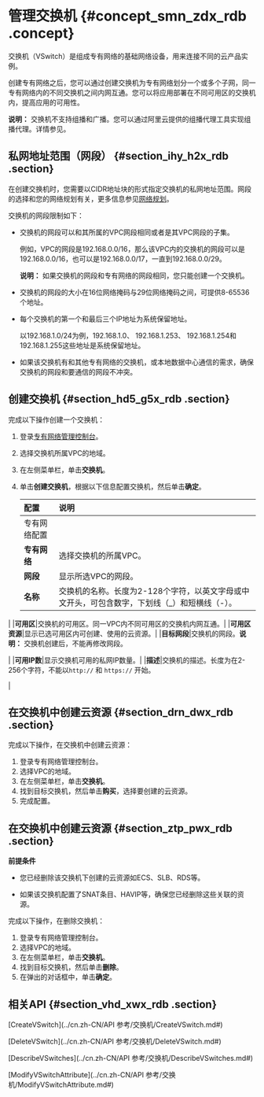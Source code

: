 # 管理交换机 {#concept_smn_zdx_rdb .concept}

交换机（VSwitch）是组成专有网络的基础网络设备，用来连接不同的云产品实例。

创建专有网络之后，您可以通过创建交换机为专有网络划分一个或多个子网，同一专有网络内的不同交换机之间内网互通。您可以将应用部署在不同可用区的交换机内，提高应用的可用性。

**说明：** 交换机不支持组播和广播。您可以通过阿里云提供的组播代理工具实现组播代理。详情参见。

## 私网地址范围（网段） {#section_ihy_h2x_rdb .section}

在创建交换机时，您需要以CIDR地址块的形式指定交换机的私网地址范围。网段的选择和您的网络规划有关，更多信息参见[网络规划](../cn.zh-CN/最佳实践/网络规划.md#)。

交换机的网段限制如下：

-   交换机的网段可以和其所属的VPC网段相同或者是其VPC网段的子集。

    例如，VPC的网段是192.168.0.0/16，那么该VPC内的交换机的网段可以是192.168.0.0/16，也可以是192.168.0.0/17，一直到192.168.0.0/29。

    **说明：** 如果交换机的网段和专有网络的网段相同，您只能创建一个交换机。

-   交换机的网段的大小在16位网络掩码与29位网络掩码之间，可提供8-65536个地址。

-   每个交换机的第一个和最后三个IP地址为系统保留地址。

    以192.168.1.0/24为例，192.168.1.0、 192.168.1.253、 192.168.1.254和192.168.1.255这些地址是系统保留地址。

-   如果该交换机有和其他专有网络的交换机，或本地数据中心通信的需求，确保交换机的网段和要通信的网段不冲突。


## 创建交换机 {#section_hd5_g5x_rdb .section}

完成以下操作创建一个交换机：

1.  登录[专有网络管理控制台](https://vpcnext.console.aliyun.com)。
2.  选择交换机所属VPC的地域。
3.  在左侧菜单栏，单击**交换机**。
4.  单击**创建交换机**，根据以下信息配置交换机，然后单击**确定**。

    |配置|说明|
    |:-|:-|
    |专有网络配置|
    |**专有网络**|选择交换机的所属VPC。|
    |**网段**|显示所选VPC的网段。|
    |**名称**|交换机的名称。长度为2-128个字符，以英文字母或中文开头，可包含数字，下划线（\_）和短横线（-）。

|
    |**可用区**|交换机的可用区。同一VPC内不同可用区的交换机内网互通。|
    |**可用区资源**|显示已选可用区内可创建、使用的云资源。|
    |**目标网段**|交换机的网段。**说明：** 交换机创建后，不能再修改网段。

|
    |**可用IP数**|显示交换机可用的私网IP数量。|
    |**描述**|交换机的描述。长度为在2-256个字符，不能以`http://` 和 `https://` 开始。

|


## 在交换机中创建云资源 {#section_drn_dwx_rdb .section}

完成以下操作，在交换机中创建云资源：

1.  登录专有网络管理控制台。
2.  选择VPC的地域。
3.  在左侧菜单栏，单击**交换机**。
4.  找到目标交换机，然后单击**购买**，选择要创建的云资源。
5.  完成配置。

## 在交换机中创建云资源 {#section_ztp_pwx_rdb .section}

**前提条件**

-   您已经删除该交换机下创建的云资源如ECS、SLB、RDS等。

-   如果该交换机配置了SNAT条目、HAVIP等，确保您已经删除这些关联的资源。


完成以下操作，在删除交换机：

1.  登录专有网络管理控制台。
2.  选择VPC的地域。
3.  在左侧菜单栏，单击**交换机**。
4.  找到目标交换机，然后单击**删除**。
5.  在弹出的对话框中，单击**确定**。

## 相关API {#section_vhd_xwx_rdb .section}

[CreateVSwitch](../cn.zh-CN/API 参考/交换机/CreateVSwitch.md#)

[DeleteVSwitch](../cn.zh-CN/API 参考/交换机/DeleteVSwitch.md#)

[DescribeVSwitches](../cn.zh-CN/API 参考/交换机/DescribeVSwitches.md#)

[ModifyVSwitchAttribute](../cn.zh-CN/API 参考/交换机/ModifyVSwitchAttribute.md#)


